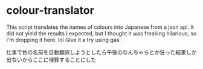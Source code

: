 # colour-translator
This script translates the names of colours into Japanese from a json api.
It did not yield the results I expected, but I thought it was freaking hilarious, so I'm dropping it here. lol
Give it a try using gas.

仕事で色の名前を自動翻訳しようとしたら午後のなんちゃらとか狂った結果しか出ないからここに埋葬することにした
